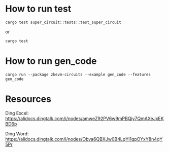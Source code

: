 # How to run test

```shell
cargo test super_circuit::tests::test_super_circuit
```

or 
```shell
cargo test
```

# How to run gen_code
```shell
cargo run --package zkevm-circuits --example gen_code --features gen_code
```

# Resources

Ding Excel:
https://alidocs.dingtalk.com/i/nodes/amweZ92PV6w9mPBQiy7QmAXeJxEKBD6p

Ding Word:
https://alidocs.dingtalk.com/i/nodes/Obva6QBXJw0B4LqYI1qpOYxY8n4qY5Pr